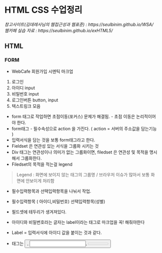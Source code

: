 <h1>HTML CSS 수업정리 </h1>
<cite>참고사이트(김데레사님의 웹접근성과 웹표준) : https://seulbinim.github.io/WSA/ </cite><br>
<cite>웹카페 실습 자료 : https://seulbinim.github.io/exHTML5/</cite>

## HTML
### FORM
* WebCafe 회원가입 시멘틱 마크업
1. 로그인
2. 아이디 input
3. 비밀번호 input
4. 로그인버튼 button, input
5. 텍스트링크 모음

* form 태그로 작업하면 초점이동(포커스) 문제가 해결됨. - 초점 이동은 논리적이어야 한다.
* form태그 - 필수속성으로 action 을 가진다. ( action = 서버의 주소값을 담는기능 )
* 입력서식을 담는 것을 보통 form태그라고 한다.
* Fieldset 은 연관성 있는 서식을 그룹화 시키는 것
* Div 태그는 연관성이나 의미가 없는 그룹화이면, filedset 은 연관성 및 목적을 명시해서 그룹화한다.
* Filedset의 목적을 적는걸 legend 

> Legend : 화면에 보이지 않는 태그의 그룹명 / 브라우저 이슈가 많아서 보통 화면에 안보이게 처리함

* 필수입력항목과 선택입력항목을 나눠서 작업.
* 필수입력항목 ( 아이디,비밀번호) 선택입력항목(성별)
* 필드셋에 테두리가 생겨져있다.

* 아이디와 비밀번호라는 글자는 label이라는 태그로 마크업을 꼭! 해줘야한다

* Label = 입력서식에 아이디 값을 붙이는 것과 같다.
* <label> 태그는 <button>, <input>, <meter>, <output>, <progress>, <select> 또는 <textarea> 요소에 대한 레이블을 정의한다.

* 웹접근성에서 레이블은 1:1로 대응해야되기 때문에 작성해줘야한다.

```
<form action="" method="get">
	<fieldset>
		<legend>자료검색</legend>
		<label for="">자료검색</label>
		<input type="text" placeholder="검색어를 입력하세요.">
		<button type="submit">검색</button>
	</fieldset> 
</form>

```

* Form태그는 자식요소로 fieldset을 가지며, fieldset 의 자식요소는 legend
* Input 태그는 label 태그와 1:1 로 나와야 하지만 label태그 대신 input태그에 title을 줘도 상관없다.

> Label = 명시적 ( 웹표준과는 상관없이 웹접근성에서 권장한다 )
> Title = 암묵적 ( 웹표준에서는 상관없다. Label대신 title 을 주면 문법오류가 아님. )

* Html4.0에서는 필드셋과 레이블을 생략할 수 있다. Html5에서도 제거해도 문법상 오류는 아님.

* Label 속성의 for는 input태그의 아이디를 넣어준다.

> Button 태그가 form영역 밖으로 뺐을 경우.
> Form하고 연결고리가 끊어지기 때문에 form안에 넣어야한다.
> 입력값이 필요없을 우 button 태그만 따로 사용가능.

### 자료검색
```
<section class="search">
	<h2 class="readable-hidden">검색</h2>
	<form action="https://formspree.io/midahaha@naver.com" method="post" class="search-form" id="search-form">
	<fieldset>
	<legend>검색 폼</legend>
	<label for="search" class="icon-search">자료검색</label>
	<input type="search" placeholder="검색어를 입력하세요." id="search" required>
	</fieldset> 
	</form>
	<button type="submit" class="btn-search" form="search-form">검색</button>
</section>
// button태그가 form태그 밖에 있지만 form태그의 아이디를 button태그에 속성으로 넣어주면 연결가능. <-이건 html5방식 
```

### HTML5 추가된 기능
```
 <input type="search" autofocus list="search-suggestions"/>
<datalist id="search-suggestions">
    <option label="DM" value="Depeche Mode">
    <option label="Moz" value="Morrissey">
    <option label="NO" value="New Order">
    <option label="TC" value="The Cure">
</datalist> // html5 새로 추가된 기능 . 미리 지정된 값을 선택할수 있음 (추천 검색어 등)
```
* 성별 같은경우 여자성향에 가까운지를 슬라이드바를 움직이면 값이 변경되어 나옴 
```
<input type="range" required name="range" />
    <output onforminput="value=range.value">0</output> / 슬라이드로 표현됨
```
> 회원가입에서 아이디 + 비밀번호 같이 label width가 글자 크기에 따라 px로 주면, 글자 폰트 크기가 커질경우,
Width를다시 줘야 되는 번거로움이 있어서 em으로 주는걸 권장한다.

### WebCafe 회원가입 form markup
```
<section class="login">
    <h2 class="login-heading">로그인</h2>
    <form action="https://formspree.io/midahaha@naver.com" method="POST" class="login-form">
        <fieldset>
            <legend>회원 로그인 폼</legend>
            <div class="user-email">
                <label for="user-email">아이디</label><!-- for에 input태그의 아이디를 적어줘야함-->
                <input type="email" id="user-email" name="uid" required placeholder="이메일주소"> 
            </div>
            <div class="user-pw">
                <label for="user-pw">비밀번호</label>
                <input type="password" id="user-pw" name="upw" required placeholder="8자리이상">
            </div>
            <button class="btn-login" type="submit">로그인</button>
        </fieldset>
    </form>
    <ul class="sign clearfix">
        <li class="icon-right-open"><a href="#">회원가입</a></li>
        <li class="icon-right-open"><a href="#">아이디/비밀번호찾기</a></li>
    </ul>
</section>
```

### webcafe 회원가입 form css
```
/* 로그인 */
.login{
    background: radial-gradient(circle at right top, #ea9f2e, #dd762c); /* 오른쪽 상단부터 정원모양으로 바꿔라 */
    border-radius: 5px;
    padding:10px;
    box-shadow: 5px 5px #aaa;
}
.login-heading{
    color:yellow;
    font-size:1.5rem;
    font-weight: 700;
    text-indent: 1em;
}
.login-form{
    background: #fff;
    border-radius: 5px 5px 0 0;
    padding:10px 10px 0px;
    margin-top:10px;
}
.sign{
    background: #fff;
    border-radius: 0 0 5px 5px;
    padding:8px 10px;
}
.sign li{
    letter-spacing: -1px;
}
.sign li:first-child{
    float: left;
}
.sign li:last-child{
    float: right;
}

.login-form fieldset{
    position: relative;
    padding-bottom:10px;
    border-bottom: 1px solid #aaa;
}
.login-form label{
    display: inline-block;
    width:4em; /* px로 주면 글자크기가 커질경우 넘치기 때문에 이럴경우 em단위로 주는게 바람직하다 */
}
.login-form input{
    width:90px;
    height:22px;
    padding:1px 1px 1px 5px;
    border:1px solid #aaa;
}
.btn-login{
    position: absolute;
    top:0;
    right:0;
    width:50px;
    height:50px;
    border:0;
    padding:2px;
    font-size:1.3rem;
    color:#fff;
    background: #dd762c;
    border-radius: 3px;
}
.user-pw{
    margin-top:6px;
}

.sign .icon-right-open::before{
    color:orange
}
```
